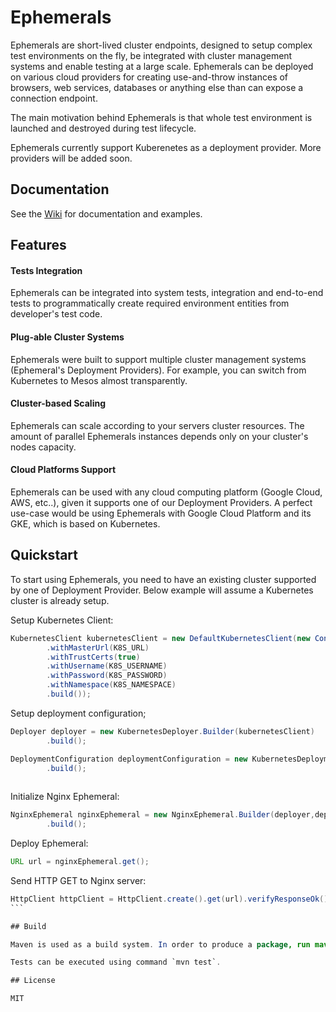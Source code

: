 # Ephemerals

Ephemerals are short-lived cluster endpoints, designed to setup complex test environments on the fly, be integrated with cluster management systems and enable testing at a large scale.
Ephemerals can be deployed on various cloud providers for creating use-and-throw instances of browsers, web services, databases or anything else than can expose a connection endpoint.

The main motivation behind Ephemerals is that whole test environment is launched and destroyed during test lifecycle.

Ephemerals currently support Kuberenetes as a deployment provider. More providers will be added soon.

## Documentation

See the [Wiki](https://github.com/LivePersonInc/ephemerals/wiki/) for documentation and examples.

## Features

#### Tests Integration

Ephemerals can be integrated into system tests, integration and end-to-end tests to programmatically create required environment entities from developer's test code.

#### Plug-able Cluster Systems
 
Ephemerals were built to support multiple cluster management systems (Ephemeral's Deployment Providers). For example, you can switch from Kubernetes to Mesos almost transparently.

#### Cluster-based Scaling

Ephemerals can scale according to your servers cluster resources. The amount of parallel Ephemerals instances depends only on your cluster's nodes capacity.

#### Cloud Platforms Support

Ephemerals can be used with any cloud computing platform (Google Cloud, AWS, etc..), given it supports one of our Deployment Providers.
A perfect use-case would be using Ephemerals with Google Cloud Platform and its GKE, which is based on Kubernetes.

## Quickstart

To start using Ephemerals, you need to have an existing cluster supported by one of Deployment Provider.
Below example will assume a Kubernetes cluster is already setup.

Setup Kubernetes Client:

```java
KubernetesClient kubernetesClient = new DefaultKubernetesClient(new ConfigBuilder()
        .withMasterUrl(K8S_URL)
        .withTrustCerts(true)
        .withUsername(K8S_USERNAME)
        .withPassword(K8S_PASSWORD)
        .withNamespace(K8S_NAMESPACE)
        .build());
```

Setup deployment configuration;

```java
Deployer deployer = new KubernetesDeployer.Builder(kubernetesClient)
        .build();

DeploymentConfiguration deploymentConfiguration = new KubernetesDeploymentConfiguration.Builder()
        .build();
        
```

Initialize Nginx Ephemeral:

```java
NginxEphemeral nginxEphemeral = new NginxEphemeral.Builder(deployer,deploymentConfiguration)
        .build();
```

Deploy Ephemeral:

```java
URL url = nginxEphemeral.get();
```

Send HTTP GET to Nginx server:

````java
HttpClient httpClient = HttpClient.create().get(url).verifyResponseOk();
```

## Build

Maven is used as a build system. In order to produce a package, run maven command `mvn clean package -DskipTests`. 

Tests can be executed using command `mvn test`.

## License

MIT
